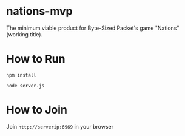 # nations-mvp
The minimum viable product for Byte-Sized Packet's game "Nations" (working title).

# How to Run
`npm install`

`node server.js`

# How to Join
Join `http://serverip:6969` in your browser

#
